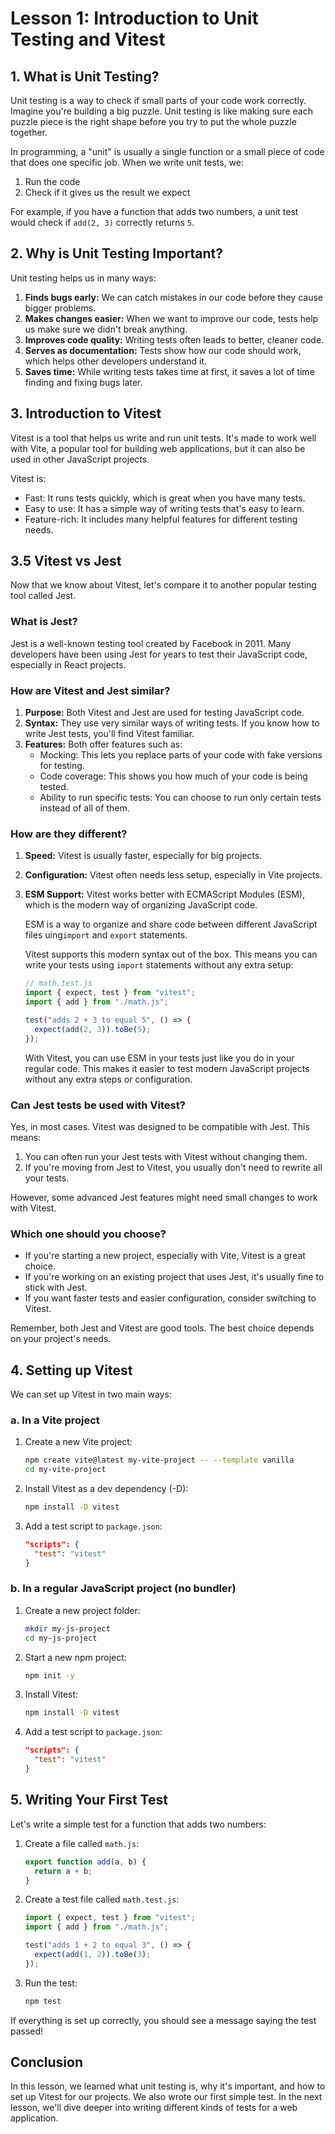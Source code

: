 # Lesson 1: Introduction to Unit Testing and Vitest

## 1. What is Unit Testing?

Unit testing is a way to check if small parts of your code work correctly. Imagine you're building a big puzzle. Unit testing is like making sure each puzzle piece is the right shape before you try to put the whole puzzle together.

In programming, a "unit" is usually a single function or a small piece of code that does one specific job. When we write unit tests, we:

1. Run the code
2. Check if it gives us the result we expect

For example, if you have a function that adds two numbers, a unit test would check if `add(2, 3)` correctly returns `5`.

## 2. Why is Unit Testing Important?

Unit testing helps us in many ways:

1. **Finds bugs early:** We can catch mistakes in our code before they cause bigger problems.
2. **Makes changes easier:** When we want to improve our code, tests help us make sure we didn't break anything.
3. **Improves code quality:** Writing tests often leads to better, cleaner code.
4. **Serves as documentation:** Tests show how our code should work, which helps other developers understand it.
5. **Saves time:** While writing tests takes time at first, it saves a lot of time finding and fixing bugs later.

## 3. Introduction to Vitest

Vitest is a tool that helps us write and run unit tests. It's made to work well with Vite, a popular tool for building web applications, but it can also be used in other JavaScript projects.

Vitest is:

- Fast: It runs tests quickly, which is great when you have many tests.
- Easy to use: It has a simple way of writing tests that's easy to learn.
- Feature-rich: It includes many helpful features for different testing needs.

## 3.5 Vitest vs Jest

Now that we know about Vitest, let's compare it to another popular testing tool called Jest.

### What is Jest?

Jest is a well-known testing tool created by Facebook in 2011. Many developers have been using Jest for years to test their JavaScript code, especially in React projects.

### How are Vitest and Jest similar?

1. **Purpose:** Both Vitest and Jest are used for testing JavaScript code.
2. **Syntax:** They use very similar ways of writing tests. If you know how to write Jest tests, you'll find Vitest familiar.
3. **Features:** Both offer features such as:
   - Mocking: This lets you replace parts of your code with fake versions for testing.
   - Code coverage: This shows you how much of your code is being tested.
   - Ability to run specific tests: You can choose to run only certain tests instead of all of them.

### How are they different?

1. **Speed:** Vitest is usually faster, especially for big projects.
2. **Configuration:** Vitest often needs less setup, especially in Vite projects.
3. **ESM Support:** Vitest works better with ECMAScript Modules (ESM), which is the modern way of organizing JavaScript code.

   ESM is a way to organize and share code between different JavaScript files uing`import` and `export` statements.

   Vitest supports this modern syntax out of the box. This means you can write your tests using `import` statements without any extra setup:

   ```javascript
   // math.test.js
   import { expect, test } from "vitest";
   import { add } from "./math.js";

   test("adds 2 + 3 to equal 5", () => {
     expect(add(2, 3)).toBe(5);
   });
   ```

   With Vitest, you can use ESM in your tests just like you do in your regular code. This makes it easier to test modern JavaScript projects without any extra steps or configuration.

### Can Jest tests be used with Vitest?

Yes, in most cases. Vitest was designed to be compatible with Jest. This means:

1. You can often run your Jest tests with Vitest without changing them.
2. If you're moving from Jest to Vitest, you usually don't need to rewrite all your tests.

However, some advanced Jest features might need small changes to work with Vitest.

### Which one should you choose?

- If you're starting a new project, especially with Vite, Vitest is a great choice.
- If you're working on an existing project that uses Jest, it's usually fine to stick with Jest.
- If you want faster tests and easier configuration, consider switching to Vitest.

Remember, both Jest and Vitest are good tools. The best choice depends on your project's needs.

## 4. Setting up Vitest

We can set up Vitest in two main ways:

### a. In a Vite project

1. Create a new Vite project:

   ```bash
   npm create vite@latest my-vite-project -- --template vanilla
   cd my-vite-project
   ```

2. Install Vitest as a dev dependency (-D):

   ```bash
   npm install -D vitest
   ```

3. Add a test script to `package.json`:
   ```json
   "scripts": {
     "test": "vitest"
   }
   ```

### b. In a regular JavaScript project (no bundler)

1. Create a new project folder:

   ```bash
   mkdir my-js-project
   cd my-js-project
   ```

2. Start a new npm project:

   ```bash
   npm init -y
   ```

3. Install Vitest:

   ```bash
   npm install -D vitest
   ```

4. Add a test script to `package.json`:
   ```json
   "scripts": {
     "test": "vitest"
   }
   ```

## 5. Writing Your First Test

Let's write a simple test for a function that adds two numbers:

1. Create a file called `math.js`:

   ```javascript
   export function add(a, b) {
     return a + b;
   }
   ```

2. Create a test file called `math.test.js`:

   ```javascript
   import { expect, test } from "vitest";
   import { add } from "./math.js";

   test("adds 1 + 2 to equal 3", () => {
     expect(add(1, 2)).toBe(3);
   });
   ```

3. Run the test:
   ```bash
   npm test
   ```

If everything is set up correctly, you should see a message saying the test passed!

## Conclusion

In this lesson, we learned what unit testing is, why it's important, and how to set up Vitest for our projects. We also wrote our first simple test. In the next lesson, we'll dive deeper into writing different kinds of tests for a web application.
